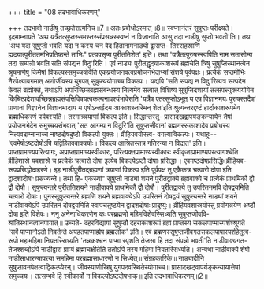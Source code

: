 +++
title = "08 तदभावाधिकरणम्"

+++
तदभावो नाडीषु तच्छ्रतेरात्मनिच॥7॥ अतः प्रबोधोऽस्मात्॥8॥ स्वप्नानंतरं सुषुप्तः परीक्ष्यते। इदमाम्नायते 'अथ यत्रैतत्सुप्तस्समस्तस्संप्रसन्नस्स्वप्नं न विजानाति आसु तदा नाडीषु सुप्तो भवती'ति। तथा 'अथ यदा सुषुप्तो भवति यदा न कस्य चन वेद हितानामनाड्यो द्वासप्त- तिस्सहस्राणि ह्यदयात्पुरीततमभिप्रतिष्ठन्ते ताभिः" प्रत्यवसृप्य पुरीततिशेत' इति। तथा 'यत्रैतत्पुरुषस्स्वपिति नाम सतासोम्य तदा सम्पन्नो भवति सति संपद्यन विदु'रिति। एवं नाड्यः पुरीतद्धृदयाकाशरूपं ब्रह्मचेति त्रिषु सुषुप्तिस्थानत्वेन श्रूयमाणेषु किमेषां विकल्पस्समुच्चयोवेति एकप्रयोजनवत्वप्रयोजनभेदाभ्यां संशये पूर्वपक्षः। प्रत्येकं सप्तमीभिः नैरपेक्ष्यावगमात् अणोर्जीवस्य युगपत् सुषुप्त्ययोगाच्च विकल्पः। यद्यपि 'सति संपद्य न विदु'रित्यत्र सत्पदेन केवलं ब्रह्मोक्तं, तथाऽपि अपरिच्छिन्नब्रह्मसंबन्धस्य नित्यमेव सत्वात् विशिष्य सुषुप्तिदशायां तत्संपत्त्युक्त्ययोगेन किंचित्प्रदेशावच्छिन्नब्रह्मसंपत्तिविषयत्वकल्पनावश्यंभावेसति 'यत्रैष एतत्सुप्तोऽभूत् य एष विज्ञानमयः पुरुषस्तदैषां प्राणानां विज्ञानेन विज्ञानमादाय य एषोऽन्तर्हृदय आकाशस्तस्मिन् शेत'इति श्रुत्यन्तरद्दष्टं हार्दाकाशरूपमेव ब्रह्माधिकरणं पर्यवस्यति। तस्मात्र्त्रयाणां विकल्प इति। सिद्धान्तस्तु- प्रासादखद्वापर्यङ्कन्यायेन तेषां प्रयोजनभेदेन समुच्चयसंभवात् 'सत आगम्य न विदुरि'ति सुषुप्तजीवानां ब्रह्मणस्सकाशादेव प्रबोधस्य नित्यवदाम्नानाच्च नाष्टदोषदुष्टो विकल्पो युक्तः। व्रीहियवयोस्त्व- वगत्याविकल्पः। यथाहुः--'एवमेषोऽष्टदोषोऽपि यद्व्रिहितववाक्ययोः। विकल्प आश्रितस्तत्र गतिरन्या न विद्यत' इति। प्राप्तप्रामाण्यपरित्यागः, अप्राप्तप्रामाण्यस्वीकारः, परित्यक्तप्रामाण्यस्वीकारः स्वीकृताप्रामाण्यपरत्यागश्चेति व्रीहिशास्रे यवशास्रे च प्रत्येकं चत्वारो दोषा इत्येव विकल्पेऽष्टौ दोषाः प्रसिद्धाः। एवमष्टदोषप्रसिद्धिः व्रीहियव- रूपप्रसिद्धोदाहरणे। इह नाडीपुरीतद्ब्रह्मणां त्रयाणां विकल्प इति पूर्वपक्ष तु एकैकत्र चत्वारो दोषा इति द्वादशादोषाः प्रसज्यन्ते। तथा हि- एकस्यां" सुषुप्तौ नाड्यां शयने पुरीतद्वाक्ये ब्रह्मवाक्ये च प्रत्येकं प्राथमिकौ द्वौ द्वौ दोषौ। सुषुप्त्यन्तरे पुरीततिशयने नाडीवाक्ये प्राथमिकौ द्वौ दोषौ। पुरीतद्वाक्ये तु उपरितनमपि दोषद्वयमिति चत्वारो दोषाः। पुनस्सुषुप्त्यन्तरे ब्रह्मणि शयने ब्रह्मवाक्येऽपि उपरितनं दोषद्वयं सुषुप्त्यन्तरे नाड्यां शयने नाडीवाक्येऽपि उपरितनं दोषद्वयमिति स्वापचतुष्टयेन द्वादशदोषाः प्रादुष्युः। व्रीहियवशास्रयोस्तु प्रयोगत्रयेण अष्टौ दोषा इति विशेषः। ननु अनेनाधिकरणेन कः परब्रह्मणो महिमविशेषस्सिध्यति सुषुप्तजीववि- श्रांतिस्थानत्वानपायात्॥ उच्यते- दहरविद्यायां सुषुप्तौ दहराकाशरूपं ब्रह्म प्राप्तस्य सकलपाप्मास्पर्शश्श्रूयते 'सर्वे पाप्मानोऽतो निवर्तन्ते अपहतपाप्माह्येष ब्रह्मलोक' इति। एवं ब्रह्मणस्सुषुप्तजीवगतसकलपापास्पर्शहेतुत्व- रूपो महामहिमा नियतस्सिध्यति 'तन्नकश्चन पाप्मा स्पृशति तेजसा हि तदा संपन्नो भवती'ति नाडीवाक्यगत- तेजश्शब्दोऽपि नाडीद्वारा प्राप्यं ब्रह्माचक्षीतेति ततोऽपि तस्य महिमा नियतस्सिध्यति। अन्यथा नाडीवाक्ये शेषो नाडीसाधारण्यापत्त्या समहिमा परब्रह्मासाधारणो न सिध्येत्॥ संग्रहकारिके॥ नाड्यादीनि सुषुप्तावनपेक्षत्वाद्विकल्प्येरन्। जीवस्याणोस्रिषु युगपदवस्थितेरयोगाच्च॥ प्रासादखट्वापर्यङ्कन्यायात्तेषां समुच्चयः। तत्सम्भवे हि स्वीकार्यो न विकल्पोऽष्टदोषभाक्॥ इति तदभावाधिकरणम्॥2॥